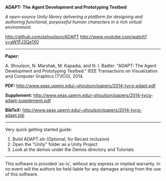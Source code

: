**ADAPT: The Agent Development and Prototyping Testbed**

*A open-source Unity library delivering a platform for designing and authoring functional, purposeful human characters in a rich virtual environment.* 

http://github.com/ashoulson/ADAPT
http://www.youtube.com/watch?v=aW1FJ3Qe1X0

---

**Paper:**

A. Shoulson, N. Marshak, M. Kapadia, and N. I. Badler. "ADAPT: The Agent Development and Prototyping Testbed." IEEE Transactions on Visualization and Computer Graphics (TVCG), 2014.

**PDF:** http://www.seas.upenn.edu/~shoulson/papers/2014-tvcg-adapt.pdf

**Supplement:** http://www.seas.upenn.edu/~shoulson/papers/2014-tvcg-adapt-supplement.pdf

**BibTeX:** http://www.seas.upenn.edu/~shoulson/papers/2014-tvcg-adapt.bib

---

Very quick getting started guide:

1. Build ADAPT.sln (Optional, for Recast inclusion)
2. Open the "Unity" folder as a Unity Project
3. Look at the demos under the Demos directory and Tutorials

---

This software is provided 'as-is', without any express or implied warranty. In no event will the authors be held liable for any damages arising from the use of this software.
